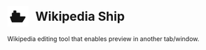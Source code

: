 <h1 style="display: flex; align-items: center; gap: 16px;">
  <img src="img/icon/icon_128.png" style="width: 48px;height:48px;" />
  <div>Wikipedia Ship</div>
</h1>

Wikipedia editing tool that enables preview in another tab/window.
